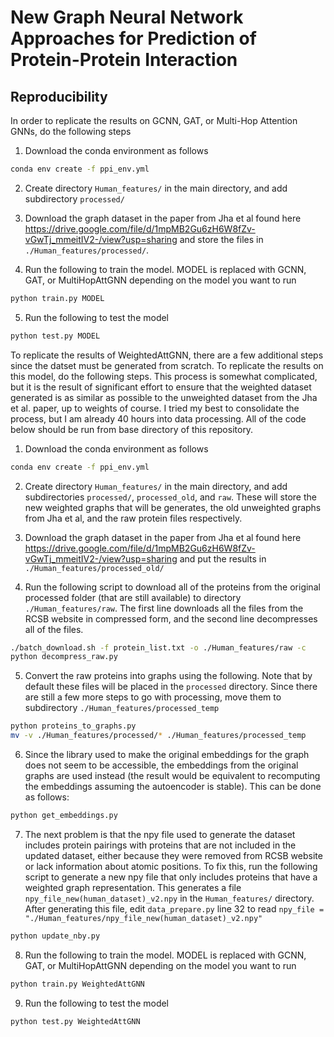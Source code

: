 # New Graph Neural Network Approaches for Prediction of Protein-Protein Interaction

## Reproducibility

In order to replicate the results on GCNN, GAT, or Multi-Hop Attention GNNs, do the following steps
  1. Download the conda environment as follows

```bash
conda env create -f ppi_env.yml
```

  2. Create directory ```Human_features/``` in the main directory, and add subdirectory ```processed/```

  3. Download the graph dataset in the paper from Jha et al found here https://drive.google.com/file/d/1mpMB2Gu6zH6W8fZv-vGwTj_mmeitIV2-/view?usp=sharing and store the files in ```./Human_features/processed/```.
  
  4. Run the following to train the model. MODEL is replaced with GCNN, GAT, or MultiHopAttGNN depending on the model you want to run

```bash
python train.py MODEL
```

  5. Run the following to test the model

```bash
python test.py MODEL
```

To replicate the results of WeightedAttGNN, there are a few additional steps since the datset must be generated from scratch. To replicate the results on this model, do the following steps. This process is somewhat complicated, but it is the result of significant effort to ensure that the weighted dataset generated is as similar as possible to the unweighted dataset from the Jha et al. paper, up to weights of course. I tried my best to consolidate the process, but I am already 40 hours into data processing. All of the code below should be run from base directory of this repository.

1. Download the conda environment as follows

```bash
conda env create -f ppi_env.yml
```

2. Create directory ```Human_features/``` in the main directory, and add subdirectories ```processed/```, ```processed_old```, and ```raw```. These will store the new weighted graphs that will be generates, the old unweighted graphs from Jha et al, and the raw protein files respectively.

3. Download the graph dataset in the paper from Jha et al found here https://drive.google.com/file/d/1mpMB2Gu6zH6W8fZv-vGwTj_mmeitIV2-/view?usp=sharing and put the results in ```./Human_features/processed_old/```

4. Run the following script to download all of the proteins from the original processed folder (that are still available) to directory ```./Human_features/raw```. The first line downloads all the files from the RCSB website in compressed form, and the second line decompresses all of the files.

```bash
./batch_download.sh -f protein_list.txt -o ./Human_features/raw -c
python decompress_raw.py
```

5. Convert the raw proteins into graphs using the following. Note that by default these files will be placed in the ```processed``` directory. Since there are still a few more steps to go with processing, move them to subdirectory ```./Human_features/processed_temp```

```bash
python proteins_to_graphs.py
mv -v ./Human_features/processed/* ./Human_features/processed_temp
```

6. Since the library used to make the original embeddings for the graph does not seem to be accessible, the embeddings from the original graphs are used instead (the result would be equivalent to recomputing the embeddings assuming the autoencoder is stable). This can be done as follows:

```bash
python get_embeddings.py
```

7. The next problem is that the npy file used to generate the dataset includes protein pairings with proteins that are not included in the updated dataset, either because they were removed from RCSB website or lack information about atomic positions. To fix this, run the following script to generate a new npy file that only includes proteins that have a weighted graph representation. This generates a file ```npy_file_new(human_dataset)_v2.npy``` in the ```Human_features/``` directory. After generating this file, edit ```data_prepare.py``` line 32 to read ```npy_file = "./Human_features/npy_file_new(human_dataset)_v2.npy"```

```bash
python update_nby.py
```

8. Run the following to train the model. MODEL is replaced with GCNN, GAT, or MultiHopAttGNN depending on the model you want to run

```bash
python train.py WeightedAttGNN
```

9. Run the following to test the model

```bash
python test.py WeightedAttGNN
``` 

